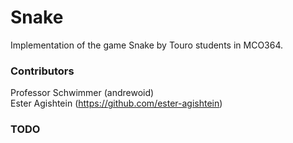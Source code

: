 # Snake
Implementation of the game Snake by Touro students in MCO364.

### Contributors
Professor Schwimmer (andrewoid)
<br />
Ester Agishtein (https://github.com/ester-agishtein)
### TODO
